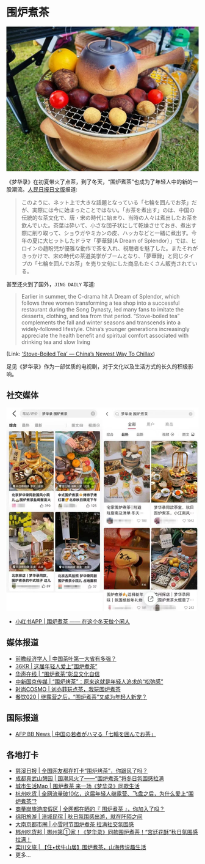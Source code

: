 # 围炉煮茶

![](/image/xianxi/cha/theme.jpg)

《梦华录》在初夏带火了点茶，到了冬天，“围炉煮茶”也成为了年轻人中的新的一股潮流。[人民日报日文版](https://mp.weixin.qq.com/s/P-M6V-v8SkH_6e5_RR3mGA)报道:


> このように、ネット上で大きな話題となっている「七輪を囲んでお茶」だが、実際には今に始まったことではない。「お茶を煮出す」のは、中国の伝統的な茶文化で、唐・宋の時代に始まり、当時の人々は煮出したお茶を飲んでいた。茶葉は砕いて、小さな団子状にして乾燥させておき、煮出す際に削り取って、ショウガやミカンの皮、ハッカなどと一緒に煮出す。今年の夏に大ヒットしたドラマ「夢華録(A Dream of Splendor）」では、ヒロインの趙盼児が優雅な動作で茶を入れ、視聴者を魅了した。またそれがきっかけで、宋の時代の茶道美学がブームとなり、「夢華録」と同じタイプの「七輪を囲んでお茶」を売り文句にした商品もたくさん販売されている。


甚至还火到了国外，`JING DAILY` 写道:

> Earlier in summer, the C-drama hit A Dream of Splendor, which follows three women transforming a tea shop into a successful restaurant during the Song Dynasty, led many fans to imitate the desserts, clothing, and tea from that period. “Stove-boiled tea” complements the fall and winter seasons and transcends into a widely-followed lifestyle. China’s younger generations increasingly appreciate the health benefit and spiritual comfort associated with drinking tea and slow living

(Link: [‘Stove-Boiled Tea’ — China’s Newest Way To Chillax](https://jingdaily.com/china-stove-boiled-tea-fall-winter-2022/))

足见《梦华录》作为一部优质的电视剧，对于文化以及生活方式的长久的积极影响。

## 社交媒体

![](/image/xianxi/cha/comm.jpg)

* [小红书APP | 围炉煮茶 —— 在这个冬天做个闲人](https://mp.weixin.qq.com/s/Gv80Aq0XuJd5_lV84Ijq3A)



## 媒体报道
* [前瞻经济学人 | 中国茶叶第一大省有多强？](https://mp.weixin.qq.com/s/9JD5Qo0j7Afae7BJmpjLcg)
* [36KR | 这届年轻人爱上“围炉煮茶”](https://36kr.com/p/2006405689484168)
* [华声在线 | “围炉煮茶”彰显文化自信](http://opinion.voc.com.cn/article/202211/202211070811218623.html)
* [中新国京传媒 | “围炉烤茶”：原来这就是年轻人追求的“松弛感”](https://mp.weixin.qq.com/s/JrOak1wK03HbM3z_0Ob6LA)
* [时尚COSMO | 刘亦菲玩点茶，我玩围炉煮茶](https://mp.weixin.qq.com/s/1cfUgjNWsIpz_DJlrKf3Aw)
* [餐饮020 | 继露营之后，“围炉煮茶”又成为年轻人新宠？](https://mp.weixin.qq.com/s/xQSBiPGYYTqprd0HNZga9g)

## 国际报道

* [AFP BB News | 中国の若者がハマる「七輪を囲んでお茶」](https://www.afpbb.com/articles/-/3444123)


## 各地打卡


* [慈溪日报 | 全国网友都在打卡“围炉烤茶”，你跟风了吗？](https://mp.weixin.qq.com/s/rnj4g385oZlXKgEPfP4hYA)
* [成都真武山憩园 | 国潮风火了——“围炉煮茶”将冬日氛围感拉满](https://mp.weixin.qq.com/s/f-aJWy4vURTt7SJY-Zit0Q)
* [城市生活Map | 围炉煮茶 来一场《梦华录》同款生活](https://mp.weixin.qq.com/s/fbab7-aqNiPuyq93ZY3Uiw)
* [杭州吃货 | 全网流量破10亿，这届年轻人继露营、飞盘之后，为什么爱上“围炉煮茶”?](https://mp.weixin.qq.com/s/zs_dFgmusB6Hhda1njbCvQ)
* [商量岗旅游度假区 | 全网都在晒的『 围炉煮茶 』，你加入了吗？](https://mp.weixin.qq.com/s/akn4KrN3aifyWCgvIMSX0g)
* [绵阳旅游 | 涪城民宿 | 秋日氛围感出游，就在阡陌之间](https://mp.weixin.qq.com/s/fU40CUEYs_nXG9oXecykGQ)
* [大南京都市圈 | 小雪时节围炉煮茶 拉满社交氛围感](https://mp.weixin.qq.com/s/4bXFAVeAHiZs6gclDWSpqg)
* [郴州吃货邦 | 郴州第①家！《梦华录》同款围炉煮茶！“宫廷花酥”秋日氛围感拉满！](https://mp.weixin.qq.com/s/G2jmE0JwySA2RACK9_V0pw)
* [栾川文旅 | 【住•伏牛山居】围炉煮茶，山海传说趣生活](https://mp.weixin.qq.com/s/Z2HjGxfJ1vhXXy4Qokin4w)
* 更多...
